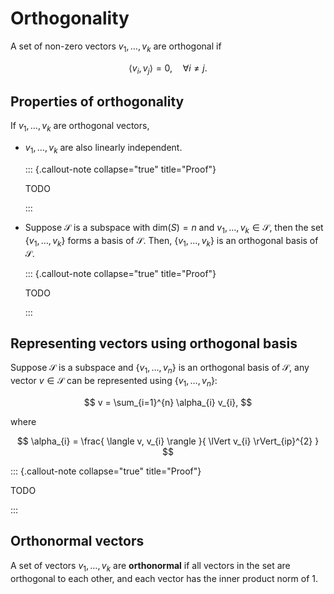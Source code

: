 # Orthogonality

A set of non-zero vectors $v_{1}, \dots, v_{k}$ are orthogonal if 

$$
\langle v_{i}, v_{j} \rangle = 0, \quad \forall i \neq j.
$$

## Properties of orthogonality

If $v_{1}, \dots, v_{k}$ are orthogonal vectors, 

- $v_{1}, \dots, v_{k}$ are also linearly independent.

  ::: {.callout-note collapse="true" title="Proof"}
    
    TODO

  :::

- Suppose $\mathcal{S}$ is a subspace with $\text{dim} (S) = n$ 
    and $v_{1}, \dots, v_{k} \in \mathcal{S}$, 
    then the set $\{ v_{1}, \dots, v_{k} \}$ forms a basis of $\mathcal{S}$.
    Then, $\{ v_{1}, \dots, v_{k} \}$ is an orthogonal basis of $\mathcal{S}$.
    
  ::: {.callout-note collapse="true" title="Proof"}
    
    TODO

  :::

## Representing vectors using orthogonal basis

Suppose $\mathcal{S}$ is a subspace and $\{ v_{1}, \dots, v_{n} \}$ is an orthogonal basis of $\mathcal{S}$, 
any vector $v \in \mathcal{S}$ can be represented using $\{ v_{1}, \dots, v_{n} \}$:

$$
v = \sum_{i=1}^{n} \alpha_{i} v_{i},
$$

where 

$$
\alpha_{i} = 
\frac{
    \langle v, v_{i} \rangle
}{
    \lVert v_{i} \rVert_{ip}^{2}
}
$$

::: {.callout-note collapse="true" title="Proof"}

TODO

:::

## Orthonormal vectors

A set of vectors $v_{1}, \dots, v_{k}$ are **orthonormal** if all vectors in the set are orthogonal to each other,
and each vector has the inner product norm of 1.